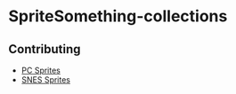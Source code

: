 # SpriteSomething-collections

## Contributing

* [PC Sprites](https://github.com/miketrethewey/SpriteSomething-collections/blob/gh-pages/pc/CONTRIBUTING.md)
* [SNES Sprites](https://github.com/miketrethewey/SpriteSomething-collections/blob/gh-pages/snes/CONTRIBUTING.md)
